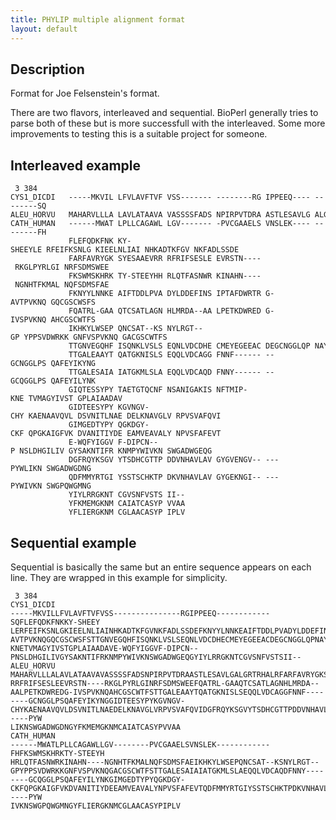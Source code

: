 ```yaml
---
title: PHYLIP multiple alignment format
layout: default
---
```


Description
-----------

Format for Joe Felsenstein's format.

There are two flavors, interleaved and sequential. BioPerl generally tries to parse both of these but is more successfull with the interleaved. Some more improvements to testing this is a suitable project for someone.

Interleaved example
-------------------

```
 3 384
CYS1_DICDI   -----MKVIL LFVLAVFTVF VSS------- --------RG IPPEEQ---- --------SQ 
ALEU_HORVU   MAHARVLLLA LAVLATAAVA VASSSSFADS NPIRPVTDRA ASTLESAVLG ALGRTRHALR 
CATH_HUMAN   ------MWAT LPLLCAGAWL LGV------- -PVCGAAELS VNSLEK---- --------FH 
             FLEFQDKFNK KY-SHEEYLE RFEIFKSNLG KIEELNLIAI NHKADTKFGV NKFADLSSDE 
             FARFAVRYGK SYESAAEVRR RFRIFSESLE EVRSTN---- RKGLPYRLGI NRFSDMSWEE 
             FKSWMSKHRK TY-STEEYHH RLQTFASNWR KINAHN---- NGNHTFKMAL NQFSDMSFAE 
             FKNYYLNNKE AIFTDDLPVA DYLDDEFINS IPTAFDWRTR G-AVTPVKNQ GQCGSCWSFS 
             FQATRL-GAA QTCSATLAGN HLMRDA--AA LPETKDWRED G-IVSPVKNQ AHCGSCWTFS 
             IKHKYLWSEP QNCSAT--KS NYLRGT--GP YPPSVDWRKK GNFVSPVKNQ GACGSCWTFS 
             TTGNVEGQHF ISQNKLVSLS EQNLVDCDHE CMEYEGEEAC DEGCNGGLQP NAYNYIIKNG 
             TTGALEAAYT QATGKNISLS EQQLVDCAGG FNNF------ --GCNGGLPS QAFEYIKYNG 
             TTGALESAIA IATGKMLSLA EQQLVDCAQD FNNY------ --GCQGGLPS QAFEYILYNK 
             GIQTESSYPY TAETGTQCNF NSANIGAKIS NFTMIP-KNE TVMAGYIVST GPLAIAADAV 
             GIDTEESYPY KGVNGV-CHY KAENAAVQVL DSVNITLNAE DELKNAVGLV RPVSVAFQVI 
             GIMGEDTYPY QGKDGY-CKF QPGKAIGFVK DVANITIYDE EAMVEAVALY NPVSFAFEVT 
             E-WQFYIGGV F-DIPCN--P NSLDHGILIV GYSAKNTIFR KNMPYWIVKN SWGADWGEQG 
             DGFRQYKSGV YTSDHCGTTP DDVNHAVLAV GYGVENGV-- ---PYWLIKN SWGADWGDNG 
             QDFMMYRTGI YSSTSCHKTP DKVNHAVLAV GYGEKNGI-- ---PYWIVKN SWGPQWGMNG 
             YIYLRRGKNT CGVSNFVSTS II-- 
             YFKMEMGKNM CAIATCASYP VVAA 
             YFLIERGKNM CGLAACASYP IPLV

```
Sequential example
------------------

Sequential is basically the same but an entire sequence appears on each line. They are wrapped in this example for simplicity.

```
 3 384
CYS1_DICDI
-----MKVILLFVLAVFTVFVSS---------------RGIPPEEQ------------SQFLEFQDKFNKKY-SHEEY
LERFEIFKSNLGKIEELNLIAINHKADTKFGVNKFADLSSDEFKNYYLNNKEAIFTDDLPVADYLDDEFINSIPTAFDWRTRG-AVTPVKNQGQCGSCWSFSTTGNVEGQHFISQNKLVSLSEQNLVDCDHECMEYEGEEACDEGCNGGLQPNAYNYIIKNGGIQTESSYPYTAETGTQCNFNSANIGAKISNFTMIP-KNETVMAGYIVSTGPLAIAADAVE-WQFYIGGVF-DIPCN--PNSLDHGILIVGYSAKNTIFRKNMPYWIVKNSWGADWGEQGYIYLRRGKNTCGVSNFVSTSII--
ALEU_HORVU
MAHARVLLLALAVLATAAVAVASSSSFADSNPIRPVTDRAASTLESAVLGALGRTRHALRFARFAVRYGKSYESAAEVR
RRFRIFSESLEEVRSTN----RKGLPYRLGINRFSDMSWEEFQATRL-GAAQTCSATLAGNHLMRDA--AALPETKDWREDG-IVSPVKNQAHCGSCWTFSTTGALEAAYTQATGKNISLSEQQLVDCAGGFNNF--------GCNGGLPSQAFEYIKYNGGIDTEESYPYKGVNGV-CHYKAENAAVQVLDSVNITLNAEDELKNAVGLVRPVSVAFQVIDGFRQYKSGVYTSDHCGTTPDDVNHAVLAVGYGVENGV-----PYW
LIKNSWGADWGDNGYFKMEMGKNMCAIATCASYPVVAA
CATH_HUMAN
------MWATLPLLCAGAWLLGV--------PVCGAAELSVNSLEK------------FHFKSWMSKHRKTY-STEEYH
HRLQTFASNWRKINAHN----NGNHTFKMALNQFSDMSFAEIKHKYLWSEPQNCSAT--KSNYLRGT--GPYPPSVDWRKKGNFVSPVKNQGACGSCWTFSTTGALESAIAIATGKMLSLAEQQLVDCAQDFNNY--------GCQGGLPSQAFEYILYNKGIMGEDTYPYQGKDGY-CKFQPGKAIGFVKDVANITIYDEEAMVEAVALYNPVSFAFEVTQDFMMYRTGIYSSTSCHKTPDKVNHAVLAVGYGEKNGI-----PYW
IVKNSWGPQWGMNGYFLIERGKNMCGLAACASYPIPLV
```

